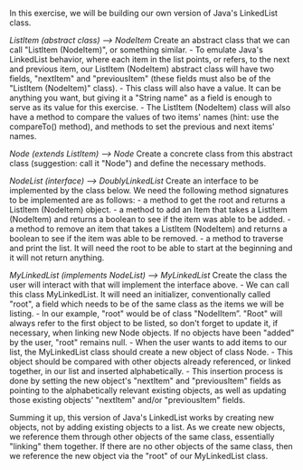 In this exercise, we will be building our own version of Java's LinkedList class.

*ListItem (abstract class) —> NodeItem*
Create an abstract class that we can call "ListItem (NodeItem)", or something similar.
	- To emulate Java's LinkedList behavior, where each item in the list points, or refers, to the next and previous item, our ListItem (NodeItem) abstract class will have two fields, "nextItem" and "previousItem" (these fields must also be of the "ListItem (NodeItem)" class).
	- This class will also have a value. It can be anything you want, but giving it a "String name" as a field is enough to serve as its value for this exercise.
	- The ListItem (NodeItem) class will also have a method to compare the values of two items' names (hint: use the compareTo() method), and methods to set the previous and next items' names.

*Node (extends ListItem) —> Node*
Create a concrete class from this abstract class (suggestion: call it "Node") and define the necessary methods.

*NodeList (interface) —> DoublyLinkedList*
Create an interface to be implemented by the class below.  We need the following method signatures to be implemented are as follows:
	- a method to get the root and returns a ListItem (NodeItem) object.
	- a method to add an Item that takes a ListItem (NodeItem) and returns a boolean to see if the item was able to be added.
	- a method to remove an item that takes a ListItem (NodeItem) and returns a boolean to see if  the item was able to be removed.
	- a method to traverse and print the list.  It will need the root to be able to start at the beginning and it will not return anything.

*MyLinkedList (implements NodeList) —> MyLinkedList*
Create the class the user will interact with that will implement the interface above.
	- We can call this class MyLinkedList. It will need an initializer, conventionally called "root", a field which needs to be of the same class as the items we will be listing.
	- In our example, "root" would be of class "NodeIItem”. "Root" will always refer to the first object to be listed, so don't forget to update it, if necessary, when linking new Node objects. If no objects have been "added" by the user, "root" remains null.
	- When the user wants to add items to our list, the MyLinkedList class should create a new object of class Node.
	- This object should be compared with other objects already referenced, or linked together, in our list and inserted alphabetically.
	- This insertion process is done by setting the new object's "nextItem" and "previousItem" fields as pointing to the alphabetically relevant existing objects, as well as updating those existing objects' "nextItem" and/or "previousItem" fields.

Summing it up, this version of Java's LinkedList works by creating new objects, not by adding existing objects to a list.
As we create new objects, we reference them through other objects of the same class, essentially "linking" them together.
If there are no other objects of the same class, then we reference the new object via the "root" of our MyLinkedList class.